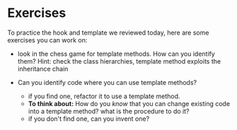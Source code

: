 # Exercises 

To practice the hook and template we reviewed today, here are some exercises you can work on:

- look in the chess game for template methods. How can you identify them? Hint: check the class hierarchies, template method exploits the inheritance chain

- Can you identify code where you can use template methods?
  - if you find one, refactor it to use a template method.
  - **To think about:** How do you *know* that you can change existing code into a template method? what is the procedure to do it?
  - if you don't find one, can you invent one?
